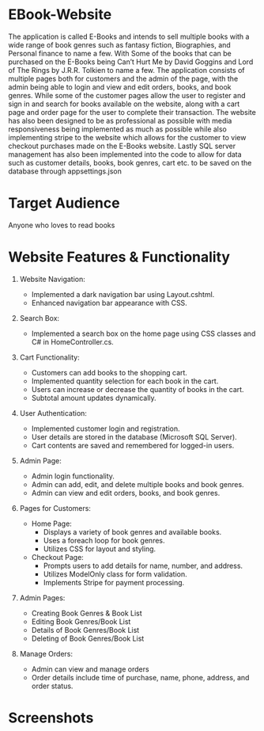 # EBook-Website
The application is called E-Books and intends to sell multiple books with a wide range of book genres 
such as fantasy fiction, Biographies, and Personal finance to name a few. With Some of the books that 
can be purchased on the E-Books being Can’t Hurt Me by David Goggins and Lord of The Rings by J.R.R. 
Tolkien to name a few. The application consists of multiple pages both for customers and the admin 
of the page, with the admin being able to login and view and edit orders, books, and book genres. 
While some of the customer pages allow the user to register and sign in and search for books available 
on the website, along with a cart page and order page for the user to complete their transaction.
The website has also been designed to be as professional as possible with media responsiveness being 
implemented as much as possible while also implementing stripe to the website which allows for the 
customer to view checkout purchases made on the E-Books website. Lastly SQL server management 
has also been implemented into the code to allow for data such as customer details, books, book 
genres, cart etc. to be saved on the database through appsettings.json

# Target Audience
Anyone who loves to read books

# Website Features & Functionality
1) Website Navigation:
   - Implemented a dark navigation bar using Layout.cshtml.
   - Enhanced navigation bar appearance with CSS.
2) Search Box:
   - Implemented a search box on the home page using CSS classes and C# in HomeController.cs.
3) Cart Functionality:
   - Customers can add books to the shopping cart.
   - Implemented quantity selection for each book in the cart.
   - Users can increase or decrease the quantity of books in the cart.
   - Subtotal amount updates dynamically.
4) User Authentication:
   - Implemented customer login and registration.
   - User details are stored in the database (Microsoft SQL Server).
   - Cart contents are saved and remembered for logged-in users.
5) Admin Page:
   - Admin login functionality.
   - Admin can add, edit, and delete multiple books and book genres.
   - Admin can view and edit orders, books, and book genres.
6) Pages for Customers:
   - Home Page:
     - Displays a variety of book genres and available books.
     - Uses a foreach loop for book genres.
     - Utilizes CSS for layout and styling.
   - Checkout Page:
     - Prompts users to add details for name, number, and address.
     - Utilizes ModelOnly class for form validation.
     - Implements Stripe for payment processing.
7) Admin Pages:
   - Creating Book Genres & Book List
   - Editing Book Genres/Book List
   - Details of Book Genres/Book List
   - Deleting of Book Genres/Book List
  
8) Manage Orders:
   - Admin can view and manage orders
   - Order details include time of purchase, name, phone, address, and order status.

# Screenshots
